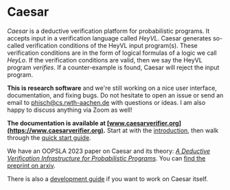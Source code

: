 # Caesar

_Caesar_ is a deductive verification platform for probabilistic programs.
It accepts input in a verification language called _HeyVL_.
Caesar generates so-called verification conditions of the HeyVL input program(s).
These verification conditions are in the form of logical formulas of a logic we call _HeyLo_.
If the verification conditions are valid, then we say the HeyVL program _verifies_.
If a counter-example is found, Caesar will reject the input program.

**This is research software** and we're still working on a nice user interface, documentation, and fixing bugs.
Do not hesitate to open an issue or send an email to phisch@cs.rwth-aachen.de with questions or ideas.
I am also happy to discuss anything via Zoom as well!

**The documentation is available at [www.caesarverifier.org](https://www.caesarverifier.org).**
Start at with the [introduction](https://www.caesarverifier.org), then walk through the [quick start guide](https://www.caesarverifier.org/quickstart.html).

We have an OOPSLA 2023 paper on Caesar and its theory: [_A Deductive Verification Infrastructure for Probabilistic Programs_](https://doi.org/10.1145/3622870).
You can [find the preprint on arxiv](https://arxiv.org/abs/2309.07781).

There is also a [development guide](https://www.caesarverifier.org/devguide.html) if you want to work on Caesar itself.
